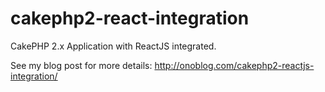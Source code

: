 # cakephp2-react-integration
CakePHP 2.x Application with ReactJS integrated.

See my blog post for more details: http://onoblog.com/cakephp2-reactjs-integration/
